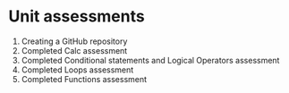 # Unit assessments 
1. Creating a GitHub repository
2. Completed Calc assessment
3. Completed Conditional statements and Logical Operators assessment 
4. Completed Loops assessment 
5. Completed Functions assessment 
